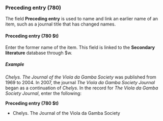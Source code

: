 ### Preceding entry (780)

The field **Preceding entry** is used to name and link an earlier name of an item, such as a journal title that has changed names.  

#### Preceding entry (780 $t)

Enter the former name of the item. This field is linked to the **Secondary literature** database through $w.

##### Example

_Chelys. The Journal of the Viola da Gamba Society_ was published from 1969 to 2004. In 2007, the journal _The Viola da Gamba Society Journal_ began as a continuation of _Chelys_. In the record for _The Viola da Gamba Society Journal_, enter the following:

**Preceding entry (780 $t)**  
- Chelys. The Journal of the Viola da Gamba Society
